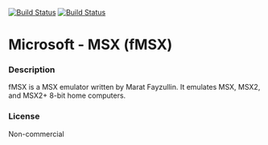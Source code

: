 [![Build Status](https://travis-ci.org/kodi-game/game.libretro.fmsx.svg?branch=master)](https://travis-ci.org/kodi-game/game.libretro.fmsx)
[![Build Status](https://ci.appveyor.com/api/projects/status/github/kodi-game/game.libretro.fmsx?svg=true)](https://ci.appveyor.com/project/kodi-game/game-libretro-fmsx)

# Microsoft - MSX (fMSX)

### Description
fMSX is a MSX emulator written by Marat Fayzullin. It emulates MSX, MSX2, and MSX2+ 8-bit home computers.

### License
Non-commercial



